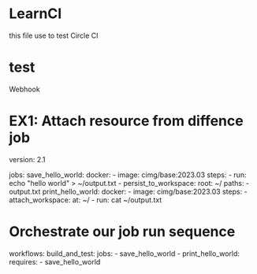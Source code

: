 # LearnCI

this file use to test Circle CI

# test
Webhook

# EX1: Attach resource from diffence job
version: 2.1

jobs:
  save_hello_world:
    docker:
      - image: cimg/base:2023.03
    steps:
      - run: echo "hello world" > ~/output.txt
      - persist_to_workspace:
          root: ~/
          paths:
            - output.txt
  print_hello_world:
    docker:
      - image: cimg/base:2023.03
    steps:
      - attach_workspace:
          at: ~/
      - run: cat ~/output.txt

# Orchestrate our job run sequence
workflows:
  build_and_test:
    jobs:
      - save_hello_world
      - print_hello_world:
          requires:
            - save_hello_world
